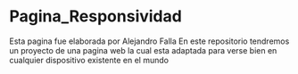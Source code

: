 # Pagina_Responsividad

Esta pagina fue elaborada por Alejandro Falla
En este repositorio tendremos un proyecto de una pagina web la cual esta adaptada para verse bien en cualquier dispositivo existente en el mundo 
